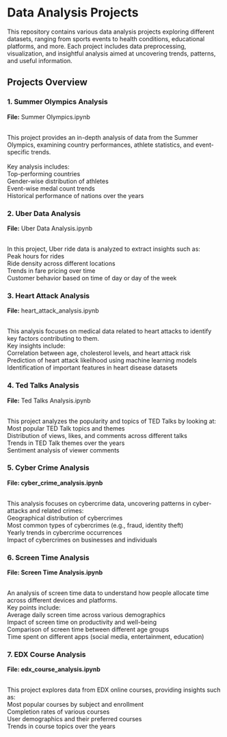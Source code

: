 <h1> Data Analysis Projects </h1>
This repository contains various data analysis projects exploring different datasets, ranging from sports events to health conditions, educational platforms, and more. Each project includes data preprocessing, visualization, and insightful analysis aimed at uncovering trends, patterns, and useful information.

<h2> Projects Overview </h2> 
<h3> 1. Summer Olympics Analysis </h3>
<b>File:</b> Summer Olympics.ipynb <br> <br>

This project provides an in-depth analysis of data from the Summer Olympics, examining country performances, athlete statistics, and event-specific trends.<br> <br>
Key analysis includes:<br>
Top-performing countries <br>
Gender-wise distribution of athletes<br>
Event-wise medal count trends <br>
Historical performance of nations over the years <br>

<h3> 2. Uber Data Analysis</h3>
<b>File:</b> Uber Data Analysis.ipynb  <br> <br>
 
In this project, Uber ride data is analyzed to extract insights such as: <br>
Peak hours for rides <br>
Ride density across different locations <br>
Trends in fare pricing over time <br>
Customer behavior based on time of day or day of the week <br>

<h3>3. Heart Attack Analysis</h3>
<b>File:</b> heart_attack_analysis.ipynb <br> <br>

This analysis focuses on medical data related to heart attacks to identify key factors contributing to them. <br>
Key insights include: <br>
Correlation between age, cholesterol levels, and heart attack risk <br>
Prediction of heart attack likelihood using machine learning models <br>
Identification of important features in heart disease datasets <br>

<h3>4. Ted Talks Analysis</h3>
<b>File:</b> Ted Talks Analysis.ipynb <br> <br>

This project analyzes the popularity and topics of TED Talks by looking at: <br>
Most popular TED Talk topics and themes <br>
Distribution of views, likes, and comments across different talks <br>
Trends in TED Talk themes over the years <br>
Sentiment analysis of viewer comments <br>

<h3>5. Cyber Crime Analysis</h3>
<b>File: cyber_crime_analysis.ipynb</b> <br> <br>

This analysis focuses on cybercrime data, uncovering patterns in cyber-attacks and related crimes: <br>
Geographical distribution of cybercrimes <br>
Most common types of cybercrimes (e.g., fraud, identity theft) <br>
Yearly trends in cybercrime occurrences <br>
Impact of cybercrimes on businesses and individuals <br>

<h3>6. Screen Time Analysis</h3>
<b>File: Screen Time Analysis.ipynb</b> <br> <br>

An analysis of screen time data to understand how people allocate time across different devices and platforms. <br>
Key points include:<br>
Average daily screen time across various demographics <br>
Impact of screen time on productivity and well-being <br>
Comparison of screen time between different age groups <br>
Time spent on different apps (social media, entertainment, education) <br>

<h3>7. EDX Course Analysis</h3>
<b>File: edx_course_analysis.ipynb</b> <br> <br>

This project explores data from EDX online courses, providing insights such as: <br>
Most popular courses by subject and enrollment <br>
Completion rates of various courses <br>
User demographics and their preferred courses <br>
Trends in course topics over the years
